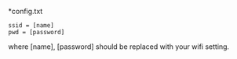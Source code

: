 *config.txt
```
ssid = [name]
pwd = [password]
```
where [name], [password] should be replaced with your wifi setting.

